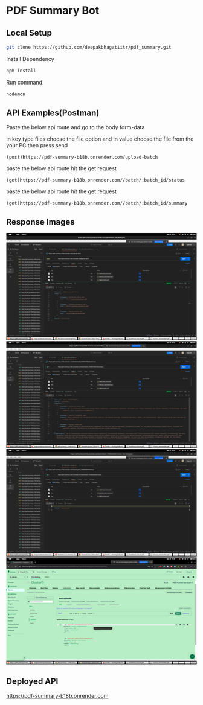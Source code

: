# PDF Summary Bot

<!-- ## Headers

# This is a Heading h1
## This is a Heading h2
###### This is a Heading h6 -->

## Local Setup

```bash
git clone https://github.com/deepakbhagatiitr/pdf_summary.git

```

Install Dependency

```bash
npm install

```

Run command

```bash
nodemon

```

## API Examples(Postman)

Paste the below api route and go to the body form-data

in key type files choose the file option and in value choose the file from the your PC
then press send

```
(post)https://pdf-summary-b18b.onrender.com/upload-batch
```

paste the below api route hit the get request

```
(get)https://pdf-summary-b18b.onrender.com//batch/:batch_id/status
```

paste the below api route hit the get request

```
(get)https://pdf-summary-b18b.onrender.com//batch/:batch_id/summary
```

## Response Images

![This is an alt text.](assets/upload.png)
![This is an alt text.](assets/summary.png)
![This is an alt text.](assets/status.png)
![This is an alt text.](assets/db.png)

## Deployed API

https://pdf-summary-b18b.onrender.com

